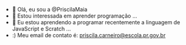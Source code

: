 - 👋 Olá, eu sou a @PriscilaMaia
- 👀 Estou interessada em aprender programação ...
- 🌱 Eu estou aprendendo a programar recentemente a linguagem de JavaScript e Scratch ...
- :) Meu email de contato é: priscila.carneiro@escola.pr.gov.br

<!---
PriscilaMaia/PriscilaMaia is a ✨ special ✨ repository because its `README.md` (this file) appears on your GitHub profile.
You can click the Preview link to take a look at your changes.
--->
